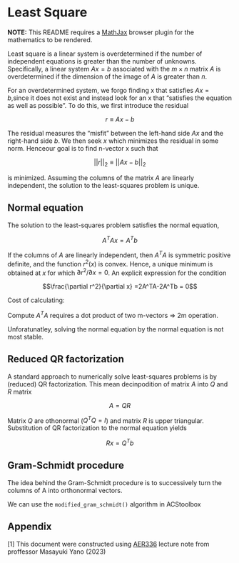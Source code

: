# Least Square

**NOTE:** This README requires a [MathJax](https://chrome.google.com/webstore/detail/mathjax-plugin-for-github/ioemnmodlmafdkllaclgeombjnmnbima/related) browser plugin for the mathematics to be rendered.

Least square is a linear system is overdetermined if the number of independent equations is greater than the number of unknowns.  Specifically, a linear system $Ax = b$ associated with the $m × n$ matrix $A$ is overdetermined if the dimension of the image of $A$ is greater than $n$.

For an overdetermined system, we forgo finding x that satisfies $Ax = b$,since it does not exist and instead look for an x that “satisfies the equation as well as possible”. To do this, we first introduce the residual

$$r \equiv Ax-b$$

The residual measures the “misfit” between the left-hand side $Ax$ and the right-hand side $b$. We then seek $x$ which minimizes the residual in some norm. Henceour goal is to find n-vector x such that

$$||r||_2 \equiv ||Ax-b||_2$$

is minimized. Assuming the columns of the matrix $A$ are linearly independent, the solution to the least-squares problem is unique.

## Normal equation

The solution to the least-squares problem satisfies the normal equation,

$$A^TAx = A^Tb$$

If the columns of $A$ are linearly independent, then $A^T A$ is symmetric positive definite, and the
function $r^2(x)$ is convex. Hence, a unique minimum is obtained at $x$ for which $∂r^2/∂x = 0$.  An explicit
expression for the condition

$$\frac{\partial r^2}{\partial x} =2A^TA-2A^Tb = 0$$

Cost of calculating:

Compute $A^TA$  requires a dot product of two m-vectors => 2m operation.

Unforatunatley, solving the normal equation by the normal equation is not most stable.

## Reduced QR factorization

A standard approach to numerically solve least-squares problems is by (reduced) QR factorization. This mean decinpodition of matrix $A$ into $Q$ and $R$ matrix

$$A = QR$$

Matrix $Q$ are othonormal ($Q^TQ =I$) and matrix $R$ is upper triangular. Substitution of QR factorization to the normal equation yields

$$Rx = Q^Tb$$

## Gram-Schmidt procedure

The idea behind the Gram-Schmidt procedure is to successively turn the columns of A into orthonormal vectors.

We can use the ```modified_gram_schmidt()``` algorithm in ACStoolbox

## Appendix

[1] This document were constructed using [AER336](https://engineering.calendar.utoronto.ca/course/aer336h1) lecture note from proffessor Masayuki Yano (2023)